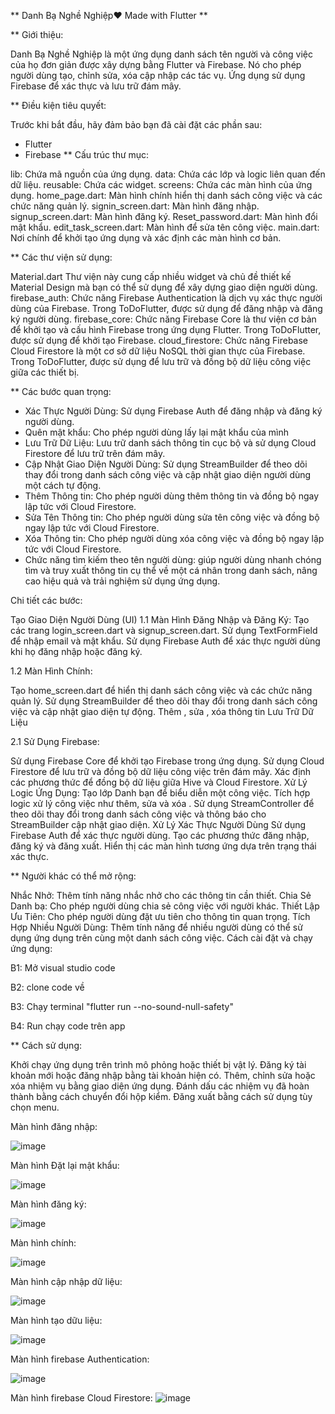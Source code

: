 ** Danh Bạ Nghề Nghiệp❤️ Made with Flutter **

** Giới thiệu:

 Danh Bạ Nghề Nghiệp là một ứng dụng danh sách tên người và công việc của họ đơn giản được xây dựng bằng Flutter và Firebase. Nó cho phép người dùng tạo, chỉnh 
 sửa, xóa cập nhập các tác vụ. Ứng dụng sử dụng Firebase để xác thực và lưu trữ đám mây.

** Điều kiện tiêu quyết:

Trước khi bắt đầu, hãy đảm bảo bạn đã cài đặt các phần sau:

  + Flutter
  + Firebase
** Cấu trúc thư mục:

  lib: Chứa mã nguồn của ứng dụng.
  data: Chứa các lớp và logic liên quan đến dữ liệu.
  reusable: Chứa các widget.
  screens: Chứa các màn hình của ứng dụng.
  home_page.dart: Màn hình chính hiển thị danh sách công việc và các chức năng quản lý.
  signin_screen.dart: Màn hình đăng nhập.
  signup_screen.dart: Màn hình đăng ký.
  Reset_password.dart: Màn hình đổi mật khẩu.
  edit_task_screen.dart: Màn hình để sửa tên công việc.
  main.dart: Nơi chính để khởi tạo ứng dụng và xác định các màn hình cơ bản.
 
** Các thư viện sử dụng:

 Material.dart Thư viện này cung cấp nhiều widget và chủ đề thiết kế Material Design mà bạn có thể sử dụng để xây dựng giao diện người dùng.
 firebase_auth: Chức năng Firebase Authentication là dịch vụ xác thực người dùng của Firebase. Trong ToDoFlutter, được sử dụng để đăng nhập và đăng ký người dùng.
 firebase_core: Chức năng Firebase Core là thư viện cơ bản để khởi tạo và cấu hình Firebase trong ứng dụng Flutter. Trong ToDoFlutter, được sử dụng để khởi tạo 
 Firebase.
 cloud_firestore: Chức năng Firebase Cloud Firestore là một cơ sở dữ liệu NoSQL thời gian thực của Firebase. Trong ToDoFlutter, được sử dụng để lưu trữ và đồng 
 bộ dữ liệu công việc giữa các thiết bị.

** Các bước quan trọng:

+ Xác Thực Người Dùng: Sử dụng Firebase Auth để đăng nhập và đăng ký người dùng.
+ Quên mật khẩu: Cho phép người dùng lấy lại mật khẩu của mình
+ Lưu Trữ Dữ Liệu: Lưu trữ danh sách thông tin cục bộ và sử dụng Cloud Firestore để lưu trữ trên đám mây.
+ Cập Nhật Giao Diện Người Dùng: Sử dụng StreamBuilder để theo dõi thay đổi trong danh sách công việc và cập nhật giao diện người dùng một cách tự động.
+ Thêm Thông tin: Cho phép người dùng thêm thông tin và đồng bộ ngay lập tức với Cloud Firestore.
+ Sửa Tên Thông tin: Cho phép người dùng sửa tên công việc và đồng bộ ngay lập tức với Cloud Firestore.
+ Xóa Thông tin: Cho phép người dùng xóa công việc và đồng bộ ngay lập tức với Cloud Firestore.
+ Chức năng tìm kiếm theo tên người dùng: giúp người dùng nhanh chóng tìm và truy xuất thông tin cụ thể về một cá nhân trong danh sách, nâng cao hiệu quả và trải 
 nghiệm sử dụng ứng dụng.

Chi tiết các bước:

Tạo Giao Diện Người Dùng (UI) 1.1 Màn Hình Đăng Nhập và Đăng Ký:
Tạo các trang login_screen.dart và signup_screen.dart.
Sử dụng TextFormField để nhập email và mật khẩu.
Sử dụng Firebase Auth để xác thực người dùng khi họ đăng nhập hoặc đăng ký.

1.2 Màn Hình Chính:

Tạo home_screen.dart để hiển thị danh sách công việc và các chức năng quản lý.
Sử dụng StreamBuilder để theo dõi thay đổi trong danh sách công việc và cập nhật giao diện tự động.
Thêm , sửa , xóa thông tin
Lưu Trữ Dữ Liệu

2.1 Sử Dụng Firebase:

Sử dụng Firebase Core để khởi tạo Firebase trong ứng dụng.
Sử dụng Cloud Firestore để lưu trữ và đồng bộ dữ liệu công việc trên đám mây.
Xác định các phương thức để đồng bộ dữ liệu giữa Hive và Cloud Firestore.
Xử Lý Logic Ứng Dụng:
Tạo lớp Danh bạn để biểu diễn một công việc.
Tích hợp logic xử lý công việc như thêm, sửa và xóa .
Sử dụng StreamController để theo dõi thay đổi trong danh sách công việc và thông báo cho StreamBuilder cập nhật giao diện.
Xử Lý Xác Thực Người Dùng
Sử dụng Firebase Auth để xác thực người dùng.
Tạo các phương thức đăng nhập, đăng ký và đăng xuất.
Hiển thị các màn hình tương ứng dựa trên trạng thái xác thực.

** Người khác có thể mở rộng:

Nhắc Nhở: Thêm tính năng nhắc nhở cho các thông tin cần thiết.
Chia Sẻ Danh bạ: Cho phép người dùng chia sẻ công việc với người khác.
Thiết Lập Ưu Tiên: Cho phép người dùng đặt ưu tiên cho thông tin quan trọng.
Tích Hợp Nhiều Người Dùng: Thêm tính năng để nhiều người dùng có thể sử dụng ứng dụng trên cùng một danh sách công việc.
Cách cài đặt và chạy ứng dụng:

B1: Mở visual studio code

B2: clone code về

B3: Chạy terminal "flutter run --no-sound-null-safety"

B4: Run chạy code trên app

** Cách sử dụng:

Khởi chạy ứng dụng trên trình mô phỏng hoặc thiết bị vật lý.
Đăng ký tài khoản mới hoặc đăng nhập bằng tài khoản hiện có.
Thêm, chỉnh sửa hoặc xóa nhiệm vụ bằng giao diện ứng dụng.
Đánh dấu các nhiệm vụ đã hoàn thành bằng cách chuyển đổi hộp kiểm.
Đăng xuất bằng cách sử dụng tùy chọn menu.

Màn hình đăng nhập:

![image](https://github.com/anhphanck/btl-flutter/assets/139940254/553f4fbf-3bea-4296-83ed-6dd1a93993cc)

Màn hình Đặt lại mật khẩu:

![image](https://github.com/anhphanck/btl-flutter/assets/139940254/1bb5554b-e0b3-4401-a09b-a44d1e6c261c)

Màn hình đăng ký:

![image](https://github.com/anhphanck/btl-flutter/assets/139940254/dca01b1c-83d8-4a24-9c72-ee8839a1a921)

Màn hình chính:

![image](https://github.com/anhphanck/btl-flutter/assets/139940254/d92443c5-082e-4d9c-9483-61fdf4912e24)

Màn hình cập nhập dữ liệu:

![image](https://github.com/anhphanck/btl-flutter/assets/139940254/cfd14765-9892-46e4-afaf-dde9fd72a399)

Màn hình tạo dữu liệu:

![image](https://github.com/anhphanck/btl-flutter/assets/139940254/c56292dd-d3d3-4bda-a948-fc2fec3737bc)

Màn hình firebase Authentication:

![image](https://github.com/anhphanck/btl-flutter/assets/139940254/040a1452-9b03-4245-ad86-cb14d38b02c7)

Màn hình firebase Cloud Firestore:
![image](https://github.com/anhphanck/btl-flutter/assets/139940254/93d1c89f-db99-4503-b9e3-940420a302e8)

